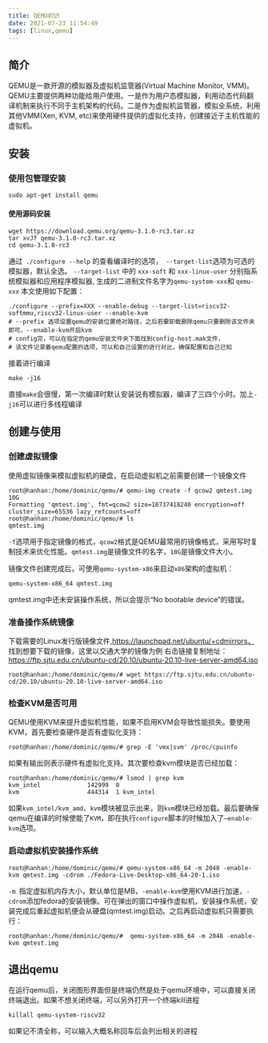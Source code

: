 ```yaml
---
title: QEMU初识
date: 2021-07-23 11:54:49
tags: [linux,qemu]
---
```



## 简介
QEMU是一款开源的模拟器及虚拟机监管器(Virtual Machine Monitor, VMM)。QEMU主要提供两种功能给用户使用。一是作为用户态模拟器，利用动态代码翻译机制来执行不同于主机架构的代码。二是作为虚拟机监管器，模拟全系统，利用其他VMM(Xen, KVM, etc)来使用硬件提供的虚拟化支持，创建接近于主机性能的虚拟机。

## 安装
### 使用包管理安装
```
sudo apt-get install qemu
```
#### 使用源码安装
```
wget https://download.qemu.org/qemu-3.1.0-rc3.tar.xz
tar xvJf qemu-3.1.0-rc3.tar.xz
cd qemu-3.1.0-rc3
```
通过` ./configure --help` 的查看编译时的选项，` --target-list`选项为可选的模拟器，默认全选。
`--target-list` 中的 `xxx-soft` 和 `xxx-linux-user` 分别指系统模拟器和应用程序模拟器, 生成的二进制文件名字为` qemu-system-xxx `和 `qemu-xxx`
本文使用如下配置：

```
./configure --prefix=XXX --enable-debug --target-list=riscv32-softmmu,riscv32-linux-user --enable-kvm
# --prefix 选项设置qemu的安装位置绝对路径，之后若要卸载删除qemu只要删除该文件夹即可，--enable-kvm开启kvm
# config完，可以在指定的qemu安装文件夹下面找到config-host.mak文件，
# 该文件记录着qemu配置的选项，可以和自己设置的进行对比，确保配置和自己已知
```
接着进行编译
```
make -j16
```
直接`make`会很慢，第一次编译时默认安装说有模拟器，编译了三四个小时。加上`-j16`可以进行多线程编译

## 创建与使用
### 创建虚拟镜像
使用虚拟镜像来模拟虚拟机的硬盘，在启动虚拟机之前需要创建一个镜像文件
```
root@hanhan:/home/dominic/qemu/# qemu-img create -f qcow2 qmtest.img 10G
Formatting 'qmtest.img', fmt=qcow2 size=10737418240 encryption=off cluster_size=65536 lazy_refcounts=off 
root@hanhan:/home/dominic/qemu/# ls
qmtest.img
```
`-f`选项用于指定镜像的格式，`qcow2`格式是QEMU最常用的镜像格式，采用写时复制技术来优化性能。`qmtest.img`是镜像文件的名字，`10G`是镜像文件大小。

镜像文件创建完成后，可使用`qemu-system-x86`来启动`x86`架构的虚拟机：
```
qemu-system-x86_64 qmtest.img
```
qmtest.img中还未安装操作系统，所以会提示“No bootable device”的错误。



### 准备操作系统镜像
下载需要的Linux发行版镜像文件,https://launchpad.net/ubuntu/+cdmirrors， 找到想要下载的镜像，这里以交通大学的镜像为例
右击链接复制地址：https://ftp.sjtu.edu.cn/ubuntu-cd/20.10/ubuntu-20.10-live-server-amd64.iso
```
root@hanhan:/home/dominic/qemu/# wget https://ftp.sjtu.edu.cn/ubuntu-cd/20.10/ubuntu-20.10-live-server-amd64.iso
```
### 检查KVM是否可用
QEMU使用KVM来提升虚拟机性能，如果不启用KVM会导致性能损失。要使用KVM，首先要检查硬件是否有虚拟化支持：
```
root@hanhan:/home/dominic/qemu/# grep -E 'vmx|svm' /proc/cpuinfo
```
如果有输出则表示硬件有虚拟化支持。其次要检查kvm模块是否已经加载：
```
root@hanhan:/home/dominic/qemu/# lsmod | grep kvm
kvm_intel             142999  0 
kvm                   444314  1 kvm_intel
```
如果`kvm_intel/kvm_amd`、`kvm`模块被显示出来，则`kvm`模块已经加载。最后要确保qemu在编译的时候使能了`KVM`，即在执行`configure`脚本的时候加入了`–enable-kvm`选项。


### 启动虚拟机安装操作系统
```
root@hanhan:/home/dominic/qemu/# qemu-system-x86_64 -m 2048 -enable-kvm qmtest.img -cdrom ./Fedora-Live-Desktop-x86_64-20-1.iso
```
`-m `指定虚拟机内存大小，默认单位是MB，`-enable-kvm`使用KVM进行加速，`-cdrom`添加fedora的安装镜像。可在弹出的窗口中操作虚拟机，安装操作系统，安装完成后重起虚拟机便会从硬盘(qmtest.img)启动。之后再启动虚拟机只需要执行：
```
root@hanhan:/home/dominic/qemu/#  qemu-system-x86_64 -m 2048 -enable-kvm qmtest.img
```

## 退出qemu
在运行qemu后，关闭图形界面但是终端仍然是处于qemu环境中，可以直接关闭终端退出。如果不想关闭终端，可以另外打开一个终端kill进程
```
killall qemu-system-riscv32
```
如果记不清全称，可以输入大概名称回车后会列出相关的进程